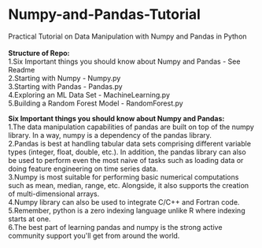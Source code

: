 # Numpy-and-Pandas-Tutorial
Practical Tutorial on Data Manipulation with Numpy and Pandas in Python</br>
</br>
**Structure of Repo:</br>**
1.Six Important things you should know about Numpy and Pandas - See Readme</br>
2.Starting with Numpy - Numpy.py</br>
3.Starting with Pandas - Pandas.py</br>
4.Exploring an ML Data Set - MachineLearning.py</br>
5.Building a Random Forest Model - RandomForest.py</br>

**Six Important things you should know about Numpy and Pandas:</br>**
1.The data manipulation capabilities of pandas are built on top of the numpy library. In a way, numpy is a dependency of the pandas library.</br>
2.Pandas is best at handling tabular data sets comprising different variable types (integer, float, double, etc.). In addition, the pandas library can also be used to perform even the most naive of tasks such as loading data or doing feature engineering on time series data.</br>
3.Numpy is most suitable for performing basic numerical computations such as mean, median, range, etc. Alongside, it also supports the creation of multi-dimensional arrays.</br>
4.Numpy library can also be used to integrate C/C++ and Fortran code.</br>
5.Remember, python is a zero indexing language unlike R where indexing starts at one.</br>
6.The best part of learning pandas and numpy is the strong active community support you'll get from around the world.</br>
